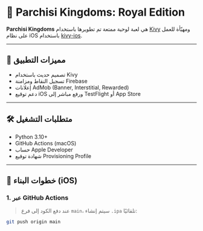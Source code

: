 # 🎲 Parchisi Kingdoms: Royal Edition

**Parchisi Kingdoms** هي لعبة لوحية ممتعة تم تطويرها باستخدام [Kivy](https://kivy.org/) ومهيّأة للعمل على نظام iOS باستخدام [kivy-ios](https://github.com/kivy/kivy-ios).

---

## 📱 مميزات التطبيق

- تصميم حديث باستخدام Kivy
- تسجيل النقاط ومزامنة Firebase
- إعلانات AdMob (Banner, Interstitial, Rewarded)
- دعم توقيع iOS ورفع مباشر إلى TestFlight أو App Store

---

## 🛠 متطلبات التشغيل

- Python 3.10+
- GitHub Actions (macOS)
- حساب Apple Developer
- شهادة توقيع Provisioning Profile

---

## 🚀 خطوات البناء (iOS)

### 1. عبر GitHub Actions

> عند دفع الكود إلى فرع `main`، سيتم إنشاء `.ipa` تلقائيًا:

```bash
git push origin main
